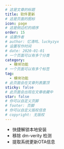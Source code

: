```yaml
---
# 这是文章的标题
title: 软件更新
# 这是页面的图标
icon: page
# 这是侧边栏的顺序
order: 15
# 设置作者
# author: 忆清鸣、luckyzyx
# 设置写作时间
# date: 2020-01-01
# 一个页面可以有多个分类
category:
  - 模块功能
# 一个页面可以有多个标签
tag:
  - 模块功能
# 此页面会在文章列表置顶
sticky: false
# 此页面会出现在文章收藏中
star: false
# 你可以自定义页脚
# footer: 页脚
# 你可以自定义版权信息
# copyright: 无版权
---
```


- 快捷解锁本地安装
- 移除 dm-verity 检测
- 提取系统更新OTA信息
